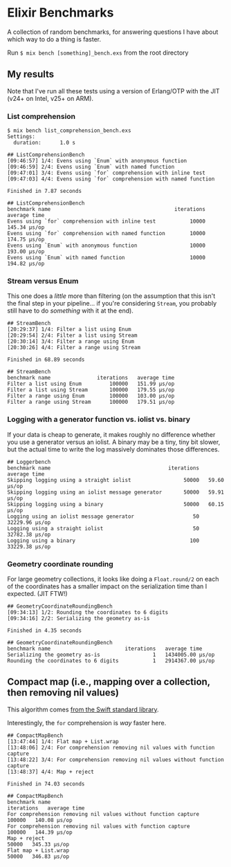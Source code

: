 # Elixir Benchmarks

A collection of random benchmarks, for answering questions I have about which way to do a thing is faster.

Run `$ mix bench [something]_bench.exs` from the root directory

## My results

Note that I've run all these tests using a version of Erlang/OTP with the JIT (v24+ on Intel, v25+ on ARM).

### List comprehension

```
$ mix bench list_comprehension_bench.exs 
Settings:
  duration:      1.0 s

## ListComprehensionBench
[09:46:57] 1/4: Evens using `Enum` with anonymous function
[09:46:59] 2/4: Evens using `Enum` with named function
[09:47:01] 3/4: Evens using `for` comprehension with inline test
[09:47:03] 4/4: Evens using `for` comprehension with named function

Finished in 7.87 seconds

## ListComprehensionBench
benchmark name                                        iterations   average time 
Evens using `for` comprehension with inline test           10000   145.34 µs/op
Evens using `for` comprehension with named function        10000   174.75 µs/op
Evens using `Enum` with anonymous function                 10000   193.00 µs/op
Evens using `Enum` with named function                     10000   194.82 µs/op
```

### Stream versus Enum

This one does a *little* more than filtering (on the assumption that this isn't the final step in your pipeline... if you're considering `Stream`, you probably still have to do *something* with it at the end).

```
## StreamBench
[20:29:37] 1/4: Filter a list using Enum
[20:29:54] 2/4: Filter a list using Stream
[20:30:14] 3/4: Filter a range using Enum
[20:30:26] 4/4: Filter a range using Stream

Finished in 68.89 seconds

## StreamBench
benchmark name               iterations   average time 
Filter a list using Enum         100000   151.99 µs/op
Filter a list using Stream       100000   179.55 µs/op
Filter a range using Enum        100000   103.00 µs/op
Filter a range using Stream      100000   179.51 µs/op
```

### Logging with a generator function vs. iolist vs. binary

If your data is cheap to generate, it makes roughly no difference
whether you use a generator versus an iolist. A binary may be a tiny, tiny bit
slower, but the actual time to write the log massively dominates those differences.

```
## Loggerbench
benchmark name                                      iterations   average time 
Skipping logging using a straight iolist                 50000   59.60 µs/op
Skipping logging using an iolist message generator       50000   59.91 µs/op
Skipping logging using a binary                          50000   60.15 µs/op
Logging using an iolist message generator                   50   32229.96 µs/op
Logging using a straight iolist                             50   32782.38 µs/op
Logging using a binary                                     100   33229.38 µs/op
```

### Geometry coordinate rounding

For large geometry collections, it looks like doing a `Float.round/2` on each
of the coordinates has a smaller impact on the serialization time than I expected.
(JIT FTW!)

```
## GeometryCoordinateRoundingBench
[09:34:13] 1/2: Rounding the coordinates to 6 digits
[09:34:16] 2/2: Serializing the geometry as-is

Finished in 4.35 seconds

## GeometryCoordinateRoundingBench
benchmark name                        iterations   average time 
Serializing the geometry as-is                 1   1434005.00 µs/op
Rounding the coordinates to 6 digits           1   2914367.00 µs/op
```

## Compact map (i.e., mapping over a collection, then removing nil values)

This algorithm comes [from the Swift standard library](https://developer.apple.com/documentation/swift/sequence/compactmap(_:)).

Interestingly, the `for` comprehension is *way* faster here.

```
## CompactMapBench
[13:47:44] 1/4: Flat map + List.wrap
[13:48:06] 2/4: For comprehension removing nil values with function capture
[13:48:22] 3/4: For comprehension removing nil values without function capture
[13:48:37] 4/4: Map + reject

Finished in 74.03 seconds

## CompactMapBench
benchmark name                                                  iterations   average time 
For comprehension removing nil values without function capture      100000   140.08 µs/op
For comprehension removing nil values with function capture         100000   144.39 µs/op
Map + reject                                                         50000   345.33 µs/op
Flat map + List.wrap                                                 50000   346.83 µs/op
```

